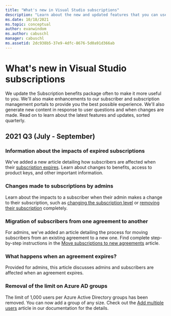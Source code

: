 ```yaml
---
title: "What's new in Visual Studio subscriptions"
description: "Learn about the new and updated features that you can use to manage Visual Studio subscriptions."
ms.date: 10/18/2021
ms.topic: conceptual
author: evanwindom
ms.author: cabuschl
manager: cabuschl
ms.assetid: 2dc938b5-37e9-4dfc-8676-5d0a91d366ab
---
```


# What's new in Visual Studio subscriptions
We update the Subscription benefits package often to make it more useful to you. We'll also make enhancements to our subscriber and subscription management portals to provide you the best possible experience.  We'll also generate new content in response to user questions and when changes are made.  Read on to learn about the latest features and updates, sorted quarterly.

## 2021 Q3 (July - September)

### Information about the impacts of expired subscriptions
We've added a new article detailing how subscribers are affected when their [subscription expires](subscription-expiration.md).  Learn about changes to benefits, access to product keys, and other important information. 

### Changes made to subscriptions by admins
Learn about the impacts to a subscriber when their admin makes a change to their subscription, such as [changing the subscription level](subscription-level-changes.md) or [removing their subscription](subscription-removed.md) completely.  

### Migration of subscribers from one agreement to another
For admins, we've added an article detailing the process for moving subscribers from an existing agreement to a new one.  Find complete step-by-step instructions in the [Move subscriptions to new agreements](migrate-subscriptions.md) article. 

### What happens when an agreement expires?
Provided for admins, this article discusses admins and subscribers are affected when an agreement expires.  

### Removal of the limit on Azure AD groups
The limit of 1,000 users per Azure Active Directory groups has been removed.  You can now add a group of any size.  Check out the [Add multiple users](./assign-license-bulk.md#use-azure-active-directory-groups-to-assign-subscriptions) article in our documentation for the details. 

